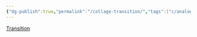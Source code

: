 ```yaml
---
{"dg-publish":true,"permalink":"/collage-transition/","tags":["c/analog","c/abstract","c/stamp","c/circle","c/letters","c/orange","c/red","c/purple"],"created":"2024-01-02T07:55:47.675-05:00","updated":"2024-01-02T07:56:43.544-05:00"}
---
```



[Transition](https://www.instagram.com/p/B5_Sjsxhylu/)
